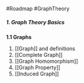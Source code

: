 #Roadmap #GraphTheory

##### 1. Graph Theory Basics

**1.1 Graphs**
1. [[Graph]] and definitions
2. [[Complete Graph]]
3. [[Graph Homomorphism]]
4. [[Graph Property]]
5. [[Induced Graph]]